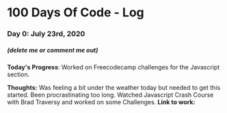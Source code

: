 # 100 Days Of Code - Log

### Day 0: July 23rd, 2020
##### (delete me or comment me out)

**Today's Progress**: Worked on Freecodecamp challenges for the Javascript section.

**Thoughts:** Was feeling a bit under the weather today but needed to get this started. Been procrastinating too long. Watched Javascript Crash Course with Brad Traversy and worked on some Challenges.
**Link to work:** 

